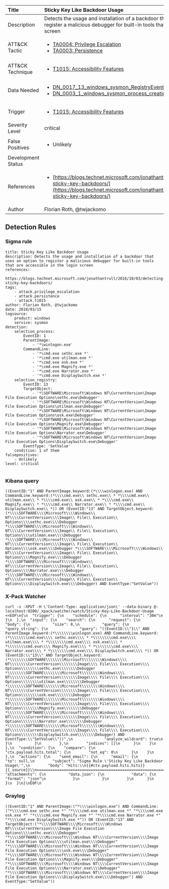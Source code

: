| Title                | Sticky Key Like Backdoor Usage                                                                                                                                                 |
|:---------------------|:------------------------------------------------------------------------------------------------------------------------------------------------------------|
| Description          | Detects the usage and installation of a backdoor that uses an option to register a malicious debugger for built-in tools that are accessible in the login screen                                                                                                                                           |
| ATT&amp;CK Tactic    | <ul><li>[TA0004: Privilege Escalation](https://attack.mitre.org/tactics/TA0004)</li><li>[TA0003: Persistence](https://attack.mitre.org/tactics/TA0003)</li></ul>  |
| ATT&amp;CK Technique | <ul><li>[T1015: Accessibility Features](https://attack.mitre.org/techniques/T1015)</li></ul>                             |
| Data Needed          | <ul><li>[DN_0017_13_windows_sysmon_RegistryEvent](../Data_Needed/DN_0017_13_windows_sysmon_RegistryEvent.md)</li><li>[DN_0003_1_windows_sysmon_process_creation](../Data_Needed/DN_0003_1_windows_sysmon_process_creation.md)</li></ul>                                                         |
| Trigger              | <ul><li>[T1015: Accessibility Features](../Triggers/T1015.md)</li></ul>  |
| Severity Level       | critical                                                                                                                                                 |
| False Positives      | <ul><li>Unlikely</li></ul>                                                                  |
| Development Status   |                                                                                                                                                 |
| References           | <ul><li>[https://blogs.technet.microsoft.com/jonathantrull/2016/10/03/detecting-sticky-key-backdoors/](https://blogs.technet.microsoft.com/jonathantrull/2016/10/03/detecting-sticky-key-backdoors/)</li></ul>                                                          |
| Author               | Florian Roth, @twjackomo                                                                                                                                                |


## Detection Rules

### Sigma rule

```
title: Sticky Key Like Backdoor Usage
description: Detects the usage and installation of a backdoor that uses an option to register a malicious debugger for built-in tools that are accessible in the login screen
references:
    - https://blogs.technet.microsoft.com/jonathantrull/2016/10/03/detecting-sticky-key-backdoors/
tags:
    - attack.privilege_escalation
    - attack.persistence
    - attack.t1015
author: Florian Roth, @twjackomo
date: 2018/03/15
logsource:
    product: windows
    service: sysmon
detection:
    selection_process:
        EventID: 1
        ParentImage:
            - '*\winlogon.exe'
        CommandLine:
            - '*\cmd.exe sethc.exe *'
            - '*\cmd.exe utilman.exe *'
            - '*\cmd.exe osk.exe *'
            - '*\cmd.exe Magnify.exe *'
            - '*\cmd.exe Narrator.exe *'
            - '*\cmd.exe DisplaySwitch.exe *'
    selection_registry:
        EventID: 13
        TargetObject: 
            - '*\SOFTWARE\Microsoft\Windows NT\CurrentVersion\Image File Execution Options\sethc.exe\Debugger'
            - '*\SOFTWARE\Microsoft\Windows NT\CurrentVersion\Image File Execution Options\utilman.exe\Debugger'
            - '*\SOFTWARE\Microsoft\Windows NT\CurrentVersion\Image File Execution Options\osk.exe\Debugger'
            - '*\SOFTWARE\Microsoft\Windows NT\CurrentVersion\Image File Execution Options\Magnify.exe\Debugger'
            - '*\SOFTWARE\Microsoft\Windows NT\CurrentVersion\Image File Execution Options\Narrator.exe\Debugger'
            - '*\SOFTWARE\Microsoft\Windows NT\CurrentVersion\Image File Execution Options\DisplaySwitch.exe\Debugger'
        EventType: 'SetValue'
    condition: 1 of them
falsepositives:
    - Unlikely
level: critical


```





### Kibana query

```
((EventID:"1" AND ParentImage.keyword:(*\\\\winlogon.exe) AND CommandLine.keyword:(*\\\\cmd.exe\\ sethc.exe\\ * *\\\\cmd.exe\\ utilman.exe\\ * *\\\\cmd.exe\\ osk.exe\\ * *\\\\cmd.exe\\ Magnify.exe\\ * *\\\\cmd.exe\\ Narrator.exe\\ * *\\\\cmd.exe\\ DisplaySwitch.exe\\ *)) OR (EventID:"13" AND TargetObject.keyword:(*\\\\SOFTWARE\\\\Microsoft\\\\Windows\\ NT\\\\CurrentVersion\\\\Image\\ File\\ Execution\\ Options\\\\sethc.exe\\\\Debugger *\\\\SOFTWARE\\\\Microsoft\\\\Windows\\ NT\\\\CurrentVersion\\\\Image\\ File\\ Execution\\ Options\\\\utilman.exe\\\\Debugger *\\\\SOFTWARE\\\\Microsoft\\\\Windows\\ NT\\\\CurrentVersion\\\\Image\\ File\\ Execution\\ Options\\\\osk.exe\\\\Debugger *\\\\SOFTWARE\\\\Microsoft\\\\Windows\\ NT\\\\CurrentVersion\\\\Image\\ File\\ Execution\\ Options\\\\Magnify.exe\\\\Debugger *\\\\SOFTWARE\\\\Microsoft\\\\Windows\\ NT\\\\CurrentVersion\\\\Image\\ File\\ Execution\\ Options\\\\Narrator.exe\\\\Debugger *\\\\SOFTWARE\\\\Microsoft\\\\Windows\\ NT\\\\CurrentVersion\\\\Image\\ File\\ Execution\\ Options\\\\DisplaySwitch.exe\\\\Debugger) AND EventType:"SetValue"))
```





### X-Pack Watcher

```
curl -s -XPUT -H \'Content-Type: application/json\' --data-binary @- localhost:9200/_xpack/watcher/watch/Sticky-Key-Like-Backdoor-Usage <<EOF\n{\n  "trigger": {\n    "schedule": {\n      "interval": "30m"\n    }\n  },\n  "input": {\n    "search": {\n      "request": {\n        "body": {\n          "size": 0,\n          "query": {\n            "query_string": {\n              "query": "((EventID:\\"1\\" AND ParentImage.keyword:(*\\\\\\\\winlogon.exe) AND CommandLine.keyword:(*\\\\\\\\cmd.exe\\\\ sethc.exe\\\\ * *\\\\\\\\cmd.exe\\\\ utilman.exe\\\\ * *\\\\\\\\cmd.exe\\\\ osk.exe\\\\ * *\\\\\\\\cmd.exe\\\\ Magnify.exe\\\\ * *\\\\\\\\cmd.exe\\\\ Narrator.exe\\\\ * *\\\\\\\\cmd.exe\\\\ DisplaySwitch.exe\\\\ *)) OR (EventID:\\"13\\" AND TargetObject.keyword:(*\\\\\\\\SOFTWARE\\\\\\\\Microsoft\\\\\\\\Windows\\\\ NT\\\\\\\\CurrentVersion\\\\\\\\Image\\\\ File\\\\ Execution\\\\ Options\\\\\\\\sethc.exe\\\\\\\\Debugger *\\\\\\\\SOFTWARE\\\\\\\\Microsoft\\\\\\\\Windows\\\\ NT\\\\\\\\CurrentVersion\\\\\\\\Image\\\\ File\\\\ Execution\\\\ Options\\\\\\\\utilman.exe\\\\\\\\Debugger *\\\\\\\\SOFTWARE\\\\\\\\Microsoft\\\\\\\\Windows\\\\ NT\\\\\\\\CurrentVersion\\\\\\\\Image\\\\ File\\\\ Execution\\\\ Options\\\\\\\\osk.exe\\\\\\\\Debugger *\\\\\\\\SOFTWARE\\\\\\\\Microsoft\\\\\\\\Windows\\\\ NT\\\\\\\\CurrentVersion\\\\\\\\Image\\\\ File\\\\ Execution\\\\ Options\\\\\\\\Magnify.exe\\\\\\\\Debugger *\\\\\\\\SOFTWARE\\\\\\\\Microsoft\\\\\\\\Windows\\\\ NT\\\\\\\\CurrentVersion\\\\\\\\Image\\\\ File\\\\ Execution\\\\ Options\\\\\\\\Narrator.exe\\\\\\\\Debugger *\\\\\\\\SOFTWARE\\\\\\\\Microsoft\\\\\\\\Windows\\\\ NT\\\\\\\\CurrentVersion\\\\\\\\Image\\\\ File\\\\ Execution\\\\ Options\\\\\\\\DisplaySwitch.exe\\\\\\\\Debugger) AND EventType:\\"SetValue\\"))",\n              "analyze_wildcard": true\n            }\n          }\n        },\n        "indices": []\n      }\n    }\n  },\n  "condition": {\n    "compare": {\n      "ctx.payload.hits.total": {\n        "not_eq": 0\n      }\n    }\n  },\n  "actions": {\n    "send_email": {\n      "email": {\n        "to": null,\n        "subject": "Sigma Rule \'Sticky Key Like Backdoor Usage\'",\n        "body": "Hits:\\n{{#ctx.payload.hits.hits}}{{_source}}\\n================================================================================\\n{{/ctx.payload.hits.hits}}",\n        "attachments": {\n          "data.json": {\n            "data": {\n              "format": "json"\n            }\n          }\n        }\n      }\n    }\n  }\n}\nEOF\n
```





### Graylog

```
((EventID:"1" AND ParentImage:("*\\\\winlogon.exe") AND CommandLine:("*\\\\cmd.exe sethc.exe *" "*\\\\cmd.exe utilman.exe *" "*\\\\cmd.exe osk.exe *" "*\\\\cmd.exe Magnify.exe *" "*\\\\cmd.exe Narrator.exe *" "*\\\\cmd.exe DisplaySwitch.exe *")) OR (EventID:"13" AND TargetObject:("*\\\\SOFTWARE\\\\Microsoft\\\\Windows NT\\\\CurrentVersion\\\\Image File Execution Options\\\\sethc.exe\\\\Debugger" "*\\\\SOFTWARE\\\\Microsoft\\\\Windows NT\\\\CurrentVersion\\\\Image File Execution Options\\\\utilman.exe\\\\Debugger" "*\\\\SOFTWARE\\\\Microsoft\\\\Windows NT\\\\CurrentVersion\\\\Image File Execution Options\\\\osk.exe\\\\Debugger" "*\\\\SOFTWARE\\\\Microsoft\\\\Windows NT\\\\CurrentVersion\\\\Image File Execution Options\\\\Magnify.exe\\\\Debugger" "*\\\\SOFTWARE\\\\Microsoft\\\\Windows NT\\\\CurrentVersion\\\\Image File Execution Options\\\\Narrator.exe\\\\Debugger" "*\\\\SOFTWARE\\\\Microsoft\\\\Windows NT\\\\CurrentVersion\\\\Image File Execution Options\\\\DisplaySwitch.exe\\\\Debugger") AND EventType:"SetValue"))
```

